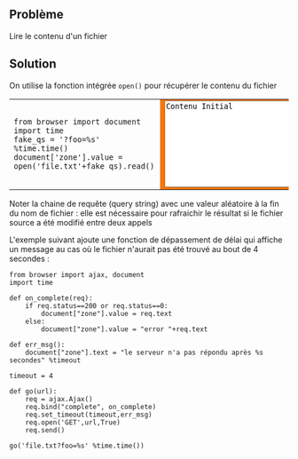 Problème
--------

Lire le contenu d'un fichier


Solution
--------

On utilise la fonction intégrée `open()` pour récupérer le contenu du fichier

<table width="100%">
<tr>
<td style="width:40%;padding-right:10px;">

```exec
from browser import document
import time
fake_qs = '?foo=%s' %time.time()
document['zone'].value = open('file.txt'+fake_qs).read()
```

</td>
<td style="background-color:#FF7400;text-align:center;">
<textarea id="zone" rows=10 cols=40>Contenu Initial</textarea>
</td>
</tr>
</table>

Noter la chaine de requête (query string) avec une valeur aléatoire à la fin du nom de fichier : elle est nécessaire pour rafraichir le résultat si le fichier source a été modifié entre deux appels

L'exemple suivant ajoute une fonction de dépassement de délai qui affiche un message au cas où le fichier n'aurait pas été trouvé au bout de 4 secondes :

```exec
from browser import ajax, document
import time

def on_complete(req):
    if req.status==200 or req.status==0:
        document["zone"].value = req.text
    else:
        document["zone"].value = "error "+req.text

def err_msg():
    document["zone"].text = "le serveur n'a pas répondu après %s secondes" %timeout

timeout = 4

def go(url):
    req = ajax.Ajax()
    req.bind("complete", on_complete)
    req.set_timeout(timeout,err_msg)
    req.open('GET',url,True)
    req.send()

go('file.txt?foo=%s' %time.time())
```


